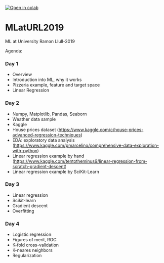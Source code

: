 [![Open in colab](https://colab.research.google.com/assets/colab-badge.svg)](https://colab.research.google.com/github/HSE-LaMBDA/MLatURL2019/)

# MLatURL2019
ML at University Ramon Llull-2019

Agenda:

### Day 1
- Overview
- Introduction into ML, why it works
- Pizzeria example, feature and target space
- Linear Regression

### Day 2
- Numpy, Matplotlib, Pandas, Seaborn
- Weather data sample
- Kaggle
- House prices dataset (https://www.kaggle.com/c/house-prices-advanced-regression-techniques)
- EDA: exploratory data analysis (https://www.kaggle.com/pmarcelino/comprehensive-data-exploration-with-python)
- Linear regression example by hand (https://www.kaggle.com/tentotheminus9/linear-regression-from-scratch-gradient-descent)
- Linear regression example by SciKit-Learn

### Day 3
- Linear regression
- Scikit-learn
- Gradient descent
- Overfitting

### Day 4
- Logistic regression
- Figures of merit, ROC
- K-fold cross-validation
- K-neares neighbors
- Regularization
